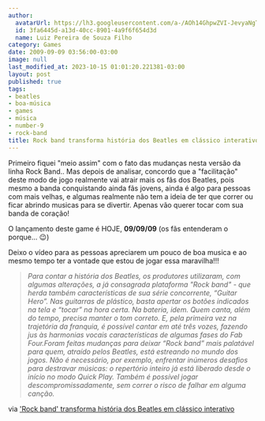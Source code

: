 ```yaml
---
author:
  avatarUrl: https://lh3.googleusercontent.com/a-/AOh14GhpwZVI-JevyaNgTdlrOT6YN20cI6V9Kxtq38Ij8AQ=s100
  id: 3fa6445d-a13d-40cc-8901-4a9f6f654d3d
  name: Luiz Pereira de Souza Filho
category: Games
date: 2009-09-09 03:56:00-03:00
image: null
last_modified_at: 2023-10-15 01:01:20.221381-03:00
layout: post
published: true
tags:
- beatles
- boa-música
- games
- música
- number-9
- rock-band
title: Rock band transforma história dos Beatles em clássico interativo
---
```


Primeiro fiquei "meio assim" com o fato das mudanças nesta versão da linha Rock Band.. Mas depois de analisar, concordo que a "facilitação" deste modo de jogo realmente vai atrair mais os fãs dos Beatles, pois mesmo a banda conquistando ainda fãs jovens, ainda é algo para pessoas com mais velhas, e algumas realmente não tem a ideia de ter que correr ou ficar abrindo musicas para se divertir. Apenas vão querer tocar com sua banda de coração!

O lançamento deste game é HOJE, **09/09/09** (os fãs entenderam o porque... 😉)

Deixo o vídeo para as pessoas apreciarem um pouco de boa musica e ao mesmo tempo ter a vontade que estou de jogar essa maravilha!!!

> _Para contar a história dos Beatles, os produtores utilizaram, com algumas alterações, a já consagrada plataforma "Rock band" - que herda também características de sua série concorrente, “Guitar Hero”. Nas guitarras de plástico, basta apertar os botões indicados na tela e “tocar” na hora certa. Na bateria, idem. Quem canta, além do tempo, precisa manter o tom correto. E, pela primeira vez na trajetória da franquia, é possível cantar em até três vozes, fazendo jus às harmonias vocais características de algumas fases do Fab Four.Foram feitas mudanças para deixar “Rock band” mais palatável para quem, atraído pelos Beatles, está estreando no mundo dos jogos. Não é necessário, por exemplo, enfrentar inúmeros desafios para destravar músicas: o repertório inteiro já está liberado desde o início no modo Quick Play. Também é possível jogar descompromissadamente, sem correr o risco de falhar em alguma canção._

via ['Rock band' transforma história dos Beatles em clássico interativo](http://g1.globo.com/Noticias/Games/0,,MUL1296782-9666,00.html)
